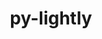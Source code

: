 ---
title: "py-lightly"
layout: cache
categories: [package, develop]
meta: {"compilers": ["none"], "num_specs": 89, "num_specs_by_stack": {"ml-darwin-aarch64-mps": 17, "ml-linux-aarch64-cpu": 17, "ml-linux-aarch64-cuda": 19, "ml-linux-x86_64-cpu": 17, "ml-linux-x86_64-cuda": 19, "root": 89}, "oss": ["sequoia", "ubuntu24.04"], "platforms": ["darwin", "linux"], "stacks": ["ml-darwin-aarch64-mps", "ml-linux-aarch64-cpu", "ml-linux-aarch64-cuda", "ml-linux-x86_64-cpu", "ml-linux-x86_64-cuda", "root"], "targets": ["aarch64", "x86_64_v3"], "versions": ["1.5.11"]}
spec_details: [{"compiler": "none", "hash": "2dybuoat36d7fjzjir2ochircftfjrsm", "os": "ubuntu24.04", "platform": "linux", "size": "-", "stacks": ["ml-linux-x86_64-cuda", "root"], "target": "x86_64_v3", "variants": ["build_system=python_pip"], "versions": ["1.5.11"]}, {"compiler": "none", "hash": "2esmd7mnnqsguv2p6ye3jtqfyahzlezm", "os": "ubuntu24.04", "platform": "linux", "size": "-", "stacks": ["ml-linux-aarch64-cpu", "root"], "target": "aarch64", "variants": ["build_system=python_pip"], "versions": ["1.5.11"]}, {"compiler": "none", "hash": "2qvsc6pvcaualfc65s7canntjngnocos", "os": "ubuntu24.04", "platform": "linux", "size": "-", "stacks": ["ml-linux-x86_64-cpu", "root"], "target": "x86_64_v3", "variants": ["build_system=python_pip"], "versions": ["1.5.11"]}, {"compiler": "none", "hash": "2s3cljmsbu5jj4aenct5y2faoucsusm6", "os": "ubuntu24.04", "platform": "linux", "size": "-", "stacks": ["ml-linux-x86_64-cuda", "root"], "target": "x86_64_v3", "variants": ["build_system=python_pip"], "versions": ["1.5.11"]}, {"compiler": "none", "hash": "2xgw35e4biuidy7tymf7yjwgwzhnjrmz", "os": "ubuntu24.04", "platform": "linux", "size": "-", "stacks": ["ml-linux-x86_64-cuda", "root"], "target": "x86_64_v3", "variants": ["build_system=python_pip"], "versions": ["1.5.11"]}, {"compiler": "none", "hash": "3j7kuholvtlt4pl2cvvvjc5x6wqtji3v", "os": "ubuntu24.04", "platform": "linux", "size": "-", "stacks": ["ml-linux-aarch64-cpu", "root"], "target": "aarch64", "variants": ["build_system=python_pip"], "versions": ["1.5.11"]}, {"compiler": "none", "hash": "3m4exdvgalr4d7qikpwmp62rmqfo2auu", "os": "ubuntu24.04", "platform": "linux", "size": "-", "stacks": ["ml-linux-aarch64-cuda", "root"], "target": "aarch64", "variants": ["build_system=python_pip"], "versions": ["1.5.11"]}, {"compiler": "none", "hash": "3q5uudpghsxqalk47afh5emal5pihljy", "os": "ubuntu24.04", "platform": "linux", "size": "-", "stacks": ["ml-linux-x86_64-cuda", "root"], "target": "x86_64_v3", "variants": ["build_system=python_pip"], "versions": ["1.5.11"]}, {"compiler": "none", "hash": "42oxi6a7qzve7ohytrpdg7x2jrjtol5k", "os": "ubuntu24.04", "platform": "linux", "size": "-", "stacks": ["ml-linux-x86_64-cuda", "root"], "target": "x86_64_v3", "variants": ["build_system=python_pip"], "versions": ["1.5.11"]}, {"compiler": "none", "hash": "5luq3rvuf55shvd2n3d2745uo5e5hw2y", "os": "sequoia", "platform": "darwin", "size": "-", "stacks": ["ml-darwin-aarch64-mps", "root"], "target": "aarch64", "variants": ["build_system=python_pip"], "versions": ["1.5.11"]}, {"compiler": "none", "hash": "5qzrw2uz6ikrlee3kgmrrbims5kkzj3a", "os": "ubuntu24.04", "platform": "linux", "size": "-", "stacks": ["ml-linux-aarch64-cuda", "root"], "target": "aarch64", "variants": ["build_system=python_pip"], "versions": ["1.5.11"]}, {"compiler": "none", "hash": "6d7c7x57u2ly6fcjiuk263ncjq6k2j2k", "os": "ubuntu24.04", "platform": "linux", "size": "-", "stacks": ["ml-linux-aarch64-cpu", "root"], "target": "aarch64", "variants": ["build_system=python_pip"], "versions": ["1.5.11"]}, {"compiler": "none", "hash": "6systlpxmb6r6hzdc46um3ygtzjxtfm7", "os": "ubuntu24.04", "platform": "linux", "size": "-", "stacks": ["ml-linux-x86_64-cpu", "root"], "target": "x86_64_v3", "variants": ["build_system=python_pip"], "versions": ["1.5.11"]}, {"compiler": "none", "hash": "6zsyqowgldlaxw5aujde6xv5nhaxgrdn", "os": "ubuntu24.04", "platform": "linux", "size": "-", "stacks": ["ml-linux-aarch64-cpu", "root"], "target": "aarch64", "variants": ["build_system=python_pip"], "versions": ["1.5.11"]}, {"compiler": "none", "hash": "6zwr7q7zfbxnqqsad2b222z2z7vcuq4w", "os": "ubuntu24.04", "platform": "linux", "size": "-", "stacks": ["ml-linux-aarch64-cpu", "root"], "target": "aarch64", "variants": ["build_system=python_pip"], "versions": ["1.5.11"]}, {"compiler": "none", "hash": "7qtjiwfmhxmklmwgje2i5fbwpjcnxf2r", "os": "sequoia", "platform": "darwin", "size": "-", "stacks": ["ml-darwin-aarch64-mps", "root"], "target": "aarch64", "variants": ["build_system=python_pip"], "versions": ["1.5.11"]}, {"compiler": "none", "hash": "7qzr2y7gz7esuevvqkkgvcdd3lr7d6ty", "os": "ubuntu24.04", "platform": "linux", "size": "-", "stacks": ["ml-linux-aarch64-cuda", "root"], "target": "aarch64", "variants": ["build_system=python_pip"], "versions": ["1.5.11"]}, {"compiler": "none", "hash": "apcw6ulxpvq6ksasanmg46aqr2xkwreg", "os": "ubuntu24.04", "platform": "linux", "size": "-", "stacks": ["ml-linux-aarch64-cuda", "root"], "target": "aarch64", "variants": ["build_system=python_pip"], "versions": ["1.5.11"]}, {"compiler": "none", "hash": "avdrfngnnxbz2q3ggy5otp7dyccj3cbl", "os": "sequoia", "platform": "darwin", "size": "-", "stacks": ["ml-darwin-aarch64-mps", "root"], "target": "aarch64", "variants": ["build_system=python_pip"], "versions": ["1.5.11"]}, {"compiler": "none", "hash": "bmp7aaudeqom4sefbwpfkclbbxc226m2", "os": "ubuntu24.04", "platform": "linux", "size": "-", "stacks": ["ml-linux-aarch64-cuda", "root"], "target": "aarch64", "variants": ["build_system=python_pip"], "versions": ["1.5.11"]}, {"compiler": "none", "hash": "bulah7j7av7faydwqoxdr6y3wlffackk", "os": "ubuntu24.04", "platform": "linux", "size": "-", "stacks": ["ml-linux-x86_64-cuda", "root"], "target": "x86_64_v3", "variants": ["build_system=python_pip"], "versions": ["1.5.11"]}, {"compiler": "none", "hash": "ctccbqewt3ty7smckfmxtvpjtbftnmdg", "os": "ubuntu24.04", "platform": "linux", "size": "-", "stacks": ["ml-linux-x86_64-cpu", "root"], "target": "x86_64_v3", "variants": ["build_system=python_pip"], "versions": ["1.5.11"]}, {"compiler": "none", "hash": "cwk3sggnrtvh4sejepez56lvr6umktxo", "os": "ubuntu24.04", "platform": "linux", "size": "-", "stacks": ["ml-linux-x86_64-cpu", "root"], "target": "x86_64_v3", "variants": ["build_system=python_pip"], "versions": ["1.5.11"]}, {"compiler": "none", "hash": "cwyovtgisx6bpz4tokikpfsmnh7ny4qf", "os": "ubuntu24.04", "platform": "linux", "size": "-", "stacks": ["ml-linux-aarch64-cuda", "root"], "target": "aarch64", "variants": ["build_system=python_pip"], "versions": ["1.5.11"]}, {"compiler": "none", "hash": "d7ccgmflqgwzafvx4nzel3oy4nyvjf4c", "os": "ubuntu24.04", "platform": "linux", "size": "-", "stacks": ["ml-linux-x86_64-cpu", "root"], "target": "x86_64_v3", "variants": ["build_system=python_pip"], "versions": ["1.5.11"]}, {"compiler": "none", "hash": "de4wcmfiltpx6uy57nghuyro35nfhdjc", "os": "ubuntu24.04", "platform": "linux", "size": "-", "stacks": ["ml-linux-aarch64-cpu", "root"], "target": "aarch64", "variants": ["build_system=python_pip"], "versions": ["1.5.11"]}, {"compiler": "none", "hash": "e6k3jvvx7uo7k2chjwbjtes4p7rxdlhi", "os": "ubuntu24.04", "platform": "linux", "size": "-", "stacks": ["ml-linux-aarch64-cpu", "root"], "target": "aarch64", "variants": ["build_system=python_pip"], "versions": ["1.5.11"]}, {"compiler": "none", "hash": "eedrtdlani7tmkryvyscuie5zpeu76qp", "os": "sequoia", "platform": "darwin", "size": "-", "stacks": ["ml-darwin-aarch64-mps", "root"], "target": "aarch64", "variants": ["build_system=python_pip"], "versions": ["1.5.11"]}, {"compiler": "none", "hash": "fh4yd6cod7w6qxmdgepdh6zoyomqouus", "os": "ubuntu24.04", "platform": "linux", "size": "-", "stacks": ["ml-linux-x86_64-cpu", "root"], "target": "x86_64_v3", "variants": ["build_system=python_pip"], "versions": ["1.5.11"]}, {"compiler": "none", "hash": "fwn4b7s6viol3whxobupg4jw7ygji2ki", "os": "sequoia", "platform": "darwin", "size": "-", "stacks": ["ml-darwin-aarch64-mps", "root"], "target": "aarch64", "variants": ["build_system=python_pip"], "versions": ["1.5.11"]}, {"compiler": "none", "hash": "grh5pzylkmiwrbmx3stzo5u7p27y5zad", "os": "sequoia", "platform": "darwin", "size": "-", "stacks": ["ml-darwin-aarch64-mps", "root"], "target": "aarch64", "variants": ["build_system=python_pip"], "versions": ["1.5.11"]}, {"compiler": "none", "hash": "gztwuemnkjqa4vfsedplewgqjaxeindf", "os": "ubuntu24.04", "platform": "linux", "size": "-", "stacks": ["ml-linux-aarch64-cuda", "root"], "target": "aarch64", "variants": ["build_system=python_pip"], "versions": ["1.5.11"]}, {"compiler": "none", "hash": "h27hj6wgmflxy56rhvynvlu6zsebn2oc", "os": "ubuntu24.04", "platform": "linux", "size": "-", "stacks": ["ml-linux-x86_64-cpu", "root"], "target": "x86_64_v3", "variants": ["build_system=python_pip"], "versions": ["1.5.11"]}, {"compiler": "none", "hash": "h5ve2eknn3o5rpg5iinmu4figxam5ubv", "os": "sequoia", "platform": "darwin", "size": "-", "stacks": ["ml-darwin-aarch64-mps", "root"], "target": "aarch64", "variants": ["build_system=python_pip"], "versions": ["1.5.11"]}, {"compiler": "none", "hash": "hkfa54efgqhbjiqmnfzupzqbs467no7i", "os": "ubuntu24.04", "platform": "linux", "size": "-", "stacks": ["ml-linux-x86_64-cpu", "root"], "target": "x86_64_v3", "variants": ["build_system=python_pip"], "versions": ["1.5.11"]}, {"compiler": "none", "hash": "i56yjk42nmstwkz5iq2dqickheou62gi", "os": "ubuntu24.04", "platform": "linux", "size": "-", "stacks": ["ml-linux-aarch64-cuda", "root"], "target": "aarch64", "variants": ["build_system=python_pip"], "versions": ["1.5.11"]}, {"compiler": "none", "hash": "icgnlebvh7lrr325ou3njkldpr57cchu", "os": "ubuntu24.04", "platform": "linux", "size": "-", "stacks": ["ml-linux-aarch64-cuda", "root"], "target": "aarch64", "variants": ["build_system=python_pip"], "versions": ["1.5.11"]}, {"compiler": "none", "hash": "izpsknns5566bkba4xlbiednmqbgptki", "os": "ubuntu24.04", "platform": "linux", "size": "-", "stacks": ["ml-linux-x86_64-cpu", "root"], "target": "x86_64_v3", "variants": ["build_system=python_pip"], "versions": ["1.5.11"]}, {"compiler": "none", "hash": "jmjr5le7m7zam3ik5y36uraftav5up3e", "os": "sequoia", "platform": "darwin", "size": "-", "stacks": ["ml-darwin-aarch64-mps", "root"], "target": "aarch64", "variants": ["build_system=python_pip"], "versions": ["1.5.11"]}, {"compiler": "none", "hash": "jpedgbbx5ejdmmwbi4xulvxvv6x4pwrb", "os": "ubuntu24.04", "platform": "linux", "size": "-", "stacks": ["ml-linux-x86_64-cpu", "root"], "target": "x86_64_v3", "variants": ["build_system=python_pip"], "versions": ["1.5.11"]}, {"compiler": "none", "hash": "jzga5phru26xixtzuyzt7ihl3dt2tv4r", "os": "sequoia", "platform": "darwin", "size": "-", "stacks": ["ml-darwin-aarch64-mps", "root"], "target": "aarch64", "variants": ["build_system=python_pip"], "versions": ["1.5.11"]}, {"compiler": "none", "hash": "kad47dqcayaocwurawjdx3t2eivlgdpq", "os": "ubuntu24.04", "platform": "linux", "size": "-", "stacks": ["ml-linux-x86_64-cuda", "root"], "target": "x86_64_v3", "variants": ["build_system=python_pip"], "versions": ["1.5.11"]}, {"compiler": "none", "hash": "kbpiqhakuo74ciiqarrigg4pkps4opkx", "os": "ubuntu24.04", "platform": "linux", "size": "-", "stacks": ["ml-linux-x86_64-cpu", "root"], "target": "x86_64_v3", "variants": ["build_system=python_pip"], "versions": ["1.5.11"]}, {"compiler": "none", "hash": "kbtwgqbuajlelcw3a4usnxsxmec5fof6", "os": "ubuntu24.04", "platform": "linux", "size": "-", "stacks": ["ml-linux-aarch64-cuda", "root"], "target": "aarch64", "variants": ["build_system=python_pip"], "versions": ["1.5.11"]}, {"compiler": "none", "hash": "l7n7swaef6zcekqxr55fhlnyxfpodz44", "os": "ubuntu24.04", "platform": "linux", "size": "-", "stacks": ["ml-linux-aarch64-cpu", "root"], "target": "aarch64", "variants": ["build_system=python_pip"], "versions": ["1.5.11"]}, {"compiler": "none", "hash": "leo2tlmlr4hr3p2nrdopmpcmjmuxqxet", "os": "ubuntu24.04", "platform": "linux", "size": "-", "stacks": ["ml-linux-x86_64-cpu", "root"], "target": "x86_64_v3", "variants": ["build_system=python_pip"], "versions": ["1.5.11"]}, {"compiler": "none", "hash": "lh4bigin5ch5jvjxpxxm5rv6ermwqh2b", "os": "sequoia", "platform": "darwin", "size": "-", "stacks": ["ml-darwin-aarch64-mps", "root"], "target": "aarch64", "variants": ["build_system=python_pip"], "versions": ["1.5.11"]}, {"compiler": "none", "hash": "lr3ow72iqbxmzrftuzy2tior3pz5iqrt", "os": "ubuntu24.04", "platform": "linux", "size": "-", "stacks": ["ml-linux-aarch64-cuda", "root"], "target": "aarch64", "variants": ["build_system=python_pip"], "versions": ["1.5.11"]}, {"compiler": "none", "hash": "mefqnf625367uq4h4df7vxxkhiuwsuhk", "os": "ubuntu24.04", "platform": "linux", "size": "-", "stacks": ["ml-linux-x86_64-cpu", "root"], "target": "x86_64_v3", "variants": ["build_system=python_pip"], "versions": ["1.5.11"]}, {"compiler": "none", "hash": "mk35ixoivhtq2hpn6yk4kxpcrndcmvn5", "os": "sequoia", "platform": "darwin", "size": "-", "stacks": ["ml-darwin-aarch64-mps", "root"], "target": "aarch64", "variants": ["build_system=python_pip"], "versions": ["1.5.11"]}, {"compiler": "none", "hash": "mklg7jfgicvwpu5h2eostmzbv4gk3es6", "os": "ubuntu24.04", "platform": "linux", "size": "-", "stacks": ["ml-linux-aarch64-cpu", "root"], "target": "aarch64", "variants": ["build_system=python_pip"], "versions": ["1.5.11"]}, {"compiler": "none", "hash": "mwgg6fwnmh45x6cta3lym2oc72zlws57", "os": "ubuntu24.04", "platform": "linux", "size": "-", "stacks": ["ml-linux-x86_64-cuda", "root"], "target": "x86_64_v3", "variants": ["build_system=python_pip"], "versions": ["1.5.11"]}, {"compiler": "none", "hash": "mygmarakdqh6j4udm6j2pfqqos4ptlzk", "os": "ubuntu24.04", "platform": "linux", "size": "-", "stacks": ["ml-linux-aarch64-cpu", "root"], "target": "aarch64", "variants": ["build_system=python_pip"], "versions": ["1.5.11"]}, {"compiler": "none", "hash": "n62jynetfrp2v3ui4ycga7ogfacw2dmw", "os": "ubuntu24.04", "platform": "linux", "size": "-", "stacks": ["ml-linux-aarch64-cpu", "root"], "target": "aarch64", "variants": ["build_system=python_pip"], "versions": ["1.5.11"]}, {"compiler": "none", "hash": "nat7qtulgd5wsg7yqlfti2fesczo2quu", "os": "ubuntu24.04", "platform": "linux", "size": "-", "stacks": ["ml-linux-aarch64-cpu", "root"], "target": "aarch64", "variants": ["build_system=python_pip"], "versions": ["1.5.11"]}, {"compiler": "none", "hash": "nkbw3wi2at5s37aaqca75a5hb6uzwt75", "os": "ubuntu24.04", "platform": "linux", "size": "-", "stacks": ["ml-linux-aarch64-cuda", "root"], "target": "aarch64", "variants": ["build_system=python_pip"], "versions": ["1.5.11"]}, {"compiler": "none", "hash": "ntozzoai67cvifwepmis2262gz5eq6an", "os": "ubuntu24.04", "platform": "linux", "size": "-", "stacks": ["ml-linux-x86_64-cuda", "root"], "target": "x86_64_v3", "variants": ["build_system=python_pip"], "versions": ["1.5.11"]}, {"compiler": "none", "hash": "nxu24yetayj36kxfdpwjqgvmhpvbhpxj", "os": "ubuntu24.04", "platform": "linux", "size": "-", "stacks": ["ml-linux-aarch64-cuda", "root"], "target": "aarch64", "variants": ["build_system=python_pip"], "versions": ["1.5.11"]}, {"compiler": "none", "hash": "odarukyh4svcy5g52cedldzp37m6t526", "os": "sequoia", "platform": "darwin", "size": "-", "stacks": ["ml-darwin-aarch64-mps", "root"], "target": "aarch64", "variants": ["build_system=python_pip"], "versions": ["1.5.11"]}, {"compiler": "none", "hash": "odjafponeka4us7ggtehdd3tlsa6i373", "os": "ubuntu24.04", "platform": "linux", "size": "-", "stacks": ["ml-linux-aarch64-cpu", "root"], "target": "aarch64", "variants": ["build_system=python_pip"], "versions": ["1.5.11"]}, {"compiler": "none", "hash": "p22xvpomyyxhfkaff4vcdmtwgnwswlkb", "os": "ubuntu24.04", "platform": "linux", "size": "-", "stacks": ["ml-linux-x86_64-cpu", "root"], "target": "x86_64_v3", "variants": ["build_system=python_pip"], "versions": ["1.5.11"]}, {"compiler": "none", "hash": "pcxt7cwpzasaouquunvabfysqee2ozit", "os": "ubuntu24.04", "platform": "linux", "size": "-", "stacks": ["ml-linux-x86_64-cuda", "root"], "target": "x86_64_v3", "variants": ["build_system=python_pip"], "versions": ["1.5.11"]}, {"compiler": "none", "hash": "pdx2m546hpqiyoz2dl6cezw4o2csmnm2", "os": "ubuntu24.04", "platform": "linux", "size": "-", "stacks": ["ml-linux-x86_64-cuda", "root"], "target": "x86_64_v3", "variants": ["build_system=python_pip"], "versions": ["1.5.11"]}, {"compiler": "none", "hash": "phgiqxxbiaidmrbyg2h7mvw23k2hl6mk", "os": "sequoia", "platform": "darwin", "size": "-", "stacks": ["ml-darwin-aarch64-mps", "root"], "target": "aarch64", "variants": ["build_system=python_pip"], "versions": ["1.5.11"]}, {"compiler": "none", "hash": "ppycsnjjj4e6yjgwecolzgm6urwmpz2x", "os": "ubuntu24.04", "platform": "linux", "size": "-", "stacks": ["ml-linux-aarch64-cuda", "root"], "target": "aarch64", "variants": ["build_system=python_pip"], "versions": ["1.5.11"]}, {"compiler": "none", "hash": "pxdhrie6emiol42sc2u5i52mnjoej7ea", "os": "ubuntu24.04", "platform": "linux", "size": "-", "stacks": ["ml-linux-aarch64-cuda", "root"], "target": "aarch64", "variants": ["build_system=python_pip"], "versions": ["1.5.11"]}, {"compiler": "none", "hash": "qejivlzpl4jba7fqoavquuambiqdvmad", "os": "ubuntu24.04", "platform": "linux", "size": "-", "stacks": ["ml-linux-aarch64-cpu", "root"], "target": "aarch64", "variants": ["build_system=python_pip"], "versions": ["1.5.11"]}, {"compiler": "none", "hash": "qubobuemli3sm47f5rr4lslho3bvlpkl", "os": "sequoia", "platform": "darwin", "size": "-", "stacks": ["ml-darwin-aarch64-mps", "root"], "target": "aarch64", "variants": ["build_system=python_pip"], "versions": ["1.5.11"]}, {"compiler": "none", "hash": "qysulsn2ugzgdmtb4g7vfx2bn47766k5", "os": "ubuntu24.04", "platform": "linux", "size": "-", "stacks": ["ml-linux-x86_64-cpu", "root"], "target": "x86_64_v3", "variants": ["build_system=python_pip"], "versions": ["1.5.11"]}, {"compiler": "none", "hash": "rcouyek4iedyjyfdpae32hjhodq2yupj", "os": "ubuntu24.04", "platform": "linux", "size": "-", "stacks": ["ml-linux-aarch64-cuda", "root"], "target": "aarch64", "variants": ["build_system=python_pip"], "versions": ["1.5.11"]}, {"compiler": "none", "hash": "rzfexomgoqlpfp4yfjxyg2u4tzpok5ec", "os": "ubuntu24.04", "platform": "linux", "size": "-", "stacks": ["ml-linux-aarch64-cpu", "root"], "target": "aarch64", "variants": ["build_system=python_pip"], "versions": ["1.5.11"]}, {"compiler": "none", "hash": "sookcbduk75me4n42bemncumsyc5bw3v", "os": "sequoia", "platform": "darwin", "size": "-", "stacks": ["ml-darwin-aarch64-mps", "root"], "target": "aarch64", "variants": ["build_system=python_pip"], "versions": ["1.5.11"]}, {"compiler": "none", "hash": "sulanjit74ovrx3b4ftdffzomhql4qti", "os": "ubuntu24.04", "platform": "linux", "size": "-", "stacks": ["ml-linux-x86_64-cuda", "root"], "target": "x86_64_v3", "variants": ["build_system=python_pip"], "versions": ["1.5.11"]}, {"compiler": "none", "hash": "tloyx36dun3ovq5hzv23mkorqh56yts7", "os": "ubuntu24.04", "platform": "linux", "size": "-", "stacks": ["ml-linux-x86_64-cuda", "root"], "target": "x86_64_v3", "variants": ["build_system=python_pip"], "versions": ["1.5.11"]}, {"compiler": "none", "hash": "tzfqwst72kqxcsvweb5off5asu3ybbt7", "os": "ubuntu24.04", "platform": "linux", "size": "-", "stacks": ["ml-linux-aarch64-cuda", "root"], "target": "aarch64", "variants": ["build_system=python_pip"], "versions": ["1.5.11"]}, {"compiler": "none", "hash": "ujx2pmfwuuipuhk65fcknax5wmm4l3ix", "os": "ubuntu24.04", "platform": "linux", "size": "-", "stacks": ["ml-linux-aarch64-cpu", "root"], "target": "aarch64", "variants": ["build_system=python_pip"], "versions": ["1.5.11"]}, {"compiler": "none", "hash": "ukzgom3jkrvn34h33ri2vjhdi3mxefmd", "os": "ubuntu24.04", "platform": "linux", "size": "-", "stacks": ["ml-linux-aarch64-cuda", "root"], "target": "aarch64", "variants": ["build_system=python_pip"], "versions": ["1.5.11"]}, {"compiler": "none", "hash": "v3nxugbuyxzhmuzvmq636yulgz5fs5zi", "os": "ubuntu24.04", "platform": "linux", "size": "-", "stacks": ["ml-linux-x86_64-cuda", "root"], "target": "x86_64_v3", "variants": ["build_system=python_pip"], "versions": ["1.5.11"]}, {"compiler": "none", "hash": "vpmamspq3hug3asypjvda7rjptgosgaf", "os": "ubuntu24.04", "platform": "linux", "size": "-", "stacks": ["ml-linux-aarch64-cuda", "root"], "target": "aarch64", "variants": ["build_system=python_pip"], "versions": ["1.5.11"]}, {"compiler": "none", "hash": "vz353ih2smxto6krszhnw3ut7euaqiri", "os": "ubuntu24.04", "platform": "linux", "size": "-", "stacks": ["ml-linux-aarch64-cpu", "root"], "target": "aarch64", "variants": ["build_system=python_pip"], "versions": ["1.5.11"]}, {"compiler": "none", "hash": "webuigkdlbgth2pplpzdve25jpfvmgtj", "os": "ubuntu24.04", "platform": "linux", "size": "-", "stacks": ["ml-linux-x86_64-cuda", "root"], "target": "x86_64_v3", "variants": ["build_system=python_pip"], "versions": ["1.5.11"]}, {"compiler": "none", "hash": "wmd7vql3uuclgdj4jbqrvnvau5lb3gsv", "os": "sequoia", "platform": "darwin", "size": "-", "stacks": ["ml-darwin-aarch64-mps", "root"], "target": "aarch64", "variants": ["build_system=python_pip"], "versions": ["1.5.11"]}, {"compiler": "none", "hash": "x65cdxcftxodiaqgdersze5lcze366zn", "os": "ubuntu24.04", "platform": "linux", "size": "-", "stacks": ["ml-linux-x86_64-cpu", "root"], "target": "x86_64_v3", "variants": ["build_system=python_pip"], "versions": ["1.5.11"]}, {"compiler": "none", "hash": "xaky7d5dy3jfyu5xk56xh2het7smewtu", "os": "ubuntu24.04", "platform": "linux", "size": "-", "stacks": ["ml-linux-x86_64-cpu", "root"], "target": "x86_64_v3", "variants": ["build_system=python_pip"], "versions": ["1.5.11"]}, {"compiler": "none", "hash": "xf5yc5c656i45btigqc64hggnp7orykw", "os": "ubuntu24.04", "platform": "linux", "size": "-", "stacks": ["ml-linux-x86_64-cuda", "root"], "target": "x86_64_v3", "variants": ["build_system=python_pip"], "versions": ["1.5.11"]}, {"compiler": "none", "hash": "xjnmhagazm25blkwrnkpp2gajhl6ay5a", "os": "sequoia", "platform": "darwin", "size": "-", "stacks": ["ml-darwin-aarch64-mps", "root"], "target": "aarch64", "variants": ["build_system=python_pip"], "versions": ["1.5.11"]}, {"compiler": "none", "hash": "xlhfwjax5sbf43ehppjcvuz33pmzuli6", "os": "ubuntu24.04", "platform": "linux", "size": "-", "stacks": ["ml-linux-x86_64-cuda", "root"], "target": "x86_64_v3", "variants": ["build_system=python_pip"], "versions": ["1.5.11"]}, {"compiler": "none", "hash": "yknsrpkqhef4ca7qatp5fho5l4r3kwfw", "os": "ubuntu24.04", "platform": "linux", "size": "-", "stacks": ["ml-linux-x86_64-cuda", "root"], "target": "x86_64_v3", "variants": ["build_system=python_pip"], "versions": ["1.5.11"]}, {"compiler": "none", "hash": "zvzwaqguvgva5mxnqfqzcrmwzin2jabk", "os": "ubuntu24.04", "platform": "linux", "size": "-", "stacks": ["ml-linux-x86_64-cuda", "root"], "target": "x86_64_v3", "variants": ["build_system=python_pip"], "versions": ["1.5.11"]}]
---